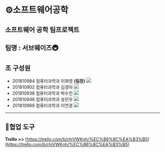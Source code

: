 # ⚙️소프트웨어공학
## 소프트웨어 공학 팀프로젝트
## 팀명 : 서브웨이즈🚇
**조 구성원**
---

- 201810984 컴퓨터과학과 이화영 **(팀장)** <img src="https://img.shields.io/badge/Spring-E8E8E8?style=flat-square&logo=spring&logoColor=#6DB33F" />
- 201810902 컴퓨터과학과 김경아 <img src="https://img.shields.io/badge/React-41BADB?style=flat-square&logo=react&logoColor=#61DAFB" />
- 201810938 컴퓨터과학과 박수진 <img src="https://img.shields.io/badge/Spring-E8E8E8?style=flat-square&logo=spring&logoColor=#6DB33F" />
- 201810948 컴퓨터과학과 송민우 <img src="https://img.shields.io/badge/React-41BADB?style=flat-square&logo=react&logoColor=#61DAFB" />
- 201810969 컴퓨터과학과 이연경 <img src="https://img.shields.io/badge/Spring-E8E8E8?style=flat-square&logo=spring&logoColor=#6DB33F" />

---
## 💌협업 도구

**Trello** **>>** [https://trello.com/b/rhjVWKnh/%EC%86%8C%EA%B3%B5](https://trello.com/b/rhjVWKnh/%EC%86%8C%EA%B3%B5)
